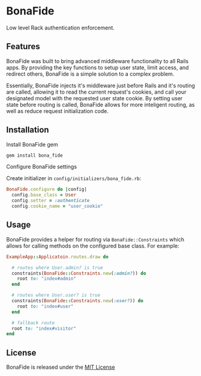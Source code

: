 # BonaFide

Low level Rack authentication enforcement.

## Features

BonaFide was built to bring advanced middleware functionality to all Rails apps. By providing the key functions to setup user state, limit access, and redirect others, BonaFide is a simple solution to a complex problem.

Essentially, BonaFide injects it's middleware just before Rails and it's routing are called, allowing it to read the current request's cookies, and call your designated model with the requested user state cookie. By setting user state before routing is called, BonaFide allows for more inteligent routing, as well as reduce request initialization code.

## Installation

Install BonaFide gem

```ruby
gem install bona_fide
```

Configure BonaFide settings

Create initializer in `config/initializers/bona_fide.rb`:

```ruby
BonaFide.configure do |config|
  config.base_class = User
  config.setter = :authenticate
  config.cookie_name = "user_cookie"
```

## Usage

BonaFide provides a helper for routing via `BonaFide::Constraints` which allows for calling methods on the configured base class. For example:

```ruby
ExampleApp::Applicatoin.routes.draw do

  # routes where User.admin? is true
  constraints(BonaFide::Constraints.new(:admin?)) do
    root to: "index#admin"
  end

  # routes where User.user? is true
  constraints(BonaFide::Constraints.new(:user?)) do
    root to: "index#user"
  end

  # fallback route
  root to: "index#visitor"
end
```

## License

BonaFide is released under the [MIT License](http://www.opensource.org/licenses/MIT)
